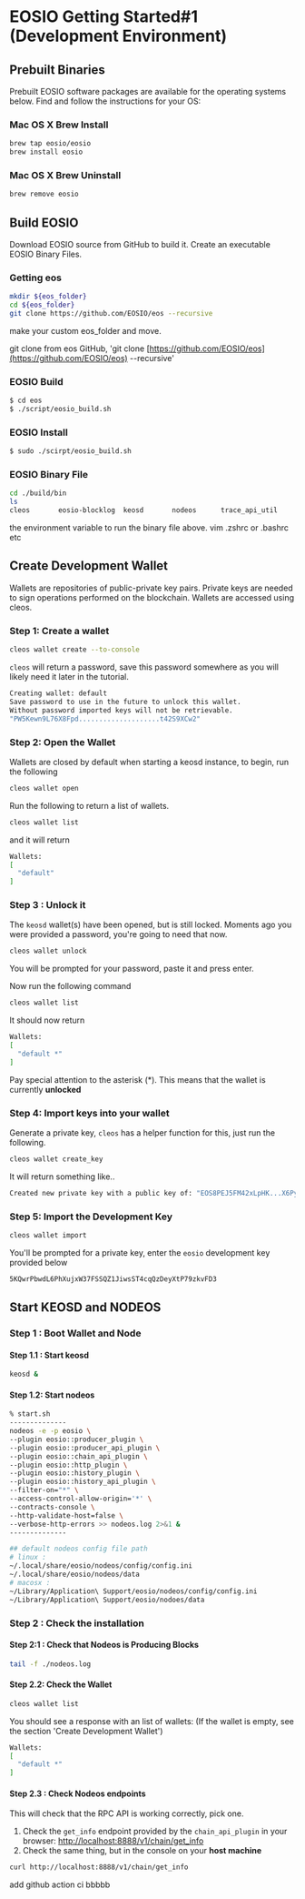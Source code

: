 # EOSIO Getting Started#1 (Development Environment)

## Prebuilt Binaries
Prebuilt EOSIO software packages are available for the operating systems below. Find and follow the instructions for your OS:

### Mac OS X Brew Install

```bash
brew tap eosio/eosio
brew install eosio
```

### Mac OS X Brew Uninstall

```bash
brew remove eosio
```

## Build EOSIO

Download EOSIO source from GitHub to build it. Create an executable EOSIO Binary Files.

### Getting eos

```bash
mkdir ${eos_folder}
cd ${eos_folder}
git clone https://github.com/EOSIO/eos --recursive
```

make your custom eos_folder and move. 

git clone from eos GitHub, 'git clone [https://github.com/EOSIO/eos](https://github.com/EOSIO/eos) --recursive'

### EOSIO Build

```bash
$ cd eos
$ ./script/eosio_build.sh
```

### EOSIO Install

```bash
$ sudo ./scirpt/eosio_build.sh
```

### EOSIO Binary File

```bash
cd ./build/bin
ls
cleos		eosio-blocklog	keosd		nodeos		trace_api_util
```

the environment variable to run the binary file above. vim .zshrc or .bashrc etc

## Create Development Wallet

Wallets are repositories of public-private key pairs. Private keys are needed to sign operations performed on the blockchain. Wallets are accessed using cleos.

### Step 1: Create a wallet

```bash
cleos wallet create --to-console
```

`cleos` will return a password, save this password somewhere as you will likely need it later in the tutorial.

```bash
Creating wallet: default
Save password to use in the future to unlock this wallet.
Without password imported keys will not be retrievable.
"PW5Kewn9L76X8Fpd....................t42S9XCw2"
```

### Step 2: Open the Wallet

Wallets are closed by default when starting a keosd instance, to begin, run the following

```bash
cleos wallet open
```

Run the following to return a list of wallets.

```bash
cleos wallet list
```

and it will return

```bash
Wallets:
[
  "default"
]
```

### Step 3 : Unlock it

The `keosd` wallet(s) have been opened, but is still locked. Moments ago you were provided a password, you're going to need that now.

```bash
cleos wallet unlock
```

You will be prompted for your password, paste it and press enter.

Now run the following command

```bash
cleos wallet list
```

It should now return

```bash
Wallets:
[ 
  "default *"
]
```

Pay special attention to the asterisk (*). This means that the wallet is currently **unlocked**

### Step 4: Import keys into your wallet

Generate a private key, `cleos` has a helper function for this, just run the following.

```bash
cleos wallet create_key
```

It will return something like..

```bash
Created new private key with a public key of: "EOS8PEJ5FM42xLpHK...X6PymQu97KrGDJQY5Y"
```

### Step 5: Import the Development Key

```bash
cleos wallet import
```

You'll be prompted for a private key, enter the `eosio` development key provided below

```bash
5KQwrPbwdL6PhXujxW37FSSQZ1JiwsST4cqQzDeyXtP79zkvFD3
```

## Start KEOSD and NODEOS

### Step 1 : Boot Wallet and Node

#### Step 1.1 : Start keosd

```bash
keosd &
```

#### Step 1.2: Start nodeos

```bash
% start.sh
--------------
nodeos -e -p eosio \
--plugin eosio::producer_plugin \
--plugin eosio::producer_api_plugin \
--plugin eosio::chain_api_plugin \
--plugin eosio::http_plugin \
--plugin eosio::history_plugin \
--plugin eosio::history_api_plugin \
--filter-on="*" \
--access-control-allow-origin='*' \
--contracts-console \
--http-validate-host=false \
--verbose-http-errors >> nodeos.log 2>&1 &
--------------
```

```bash
## default nodeos config file path
# linux : 
~/.local/share/eosio/nodeos/config/config.ini
~/.local/share/eosio/nodeos/data
# macosx :
~/Library/Application\ Support/eosio/nodeos/config/config.ini
~/Library/Application\ Support/eosio/nodoes/data
```

### Step 2 : Check the installation

#### Step 2:1 : Check that Nodeos is Producing Blocks

```bash
tail -f ./nodeos.log
```

#### Step 2.2: Check the Wallet

```bash
cleos wallet list
```

You should see a response with an list of wallets: (If the wallet is empty, see the section 'Create Development Wallet')

```bash
Wallets:
[
  "default *"
]
```

#### Step 2.3 : Check Nodeos endpoints

This will check that the RPC API is working correctly, pick one.

1. Check the `get_info` endpoint provided by the `chain_api_plugin` in your browser: [http://localhost:8888/v1/chain/get_info](http://localhost:8888/v1/chain/get_info)
2. Check the same thing, but in the console on your **host machine**

```bash
curl http://localhost:8888/v1/chain/get_info
```



add github action ci
bbbbb

